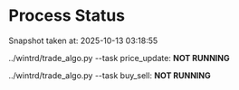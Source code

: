 # Process Status

Snapshot taken at: 2025-10-13 03:18:55

../wintrd/trade_algo.py --task price_update: **NOT RUNNING**

../wintrd/trade_algo.py --task buy_sell: **NOT RUNNING**

